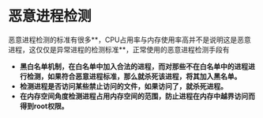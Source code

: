 # 恶意进程检测

恶意进程检测的标准有很多**，CPU占用率与内存使用率高并不是说明这是恶意进程，这仅仅是异常进程的检测标准**，正常使用的恶意进程检测手段有

+  **黑白名单机制，在白名单中加入合法的进程，而对那些不在白名单中的进程进行检测，如果符合恶意进程标准，那么就杀死该进程，将其加入黑名单。**
+ **检测进程是否访问某些禁止访问的文件，如果访问了，就杀死进程。**
+ **在内存空间角度检测进程占用内存空间的范围，防止进程在内存中越界访问而得到root权限。**